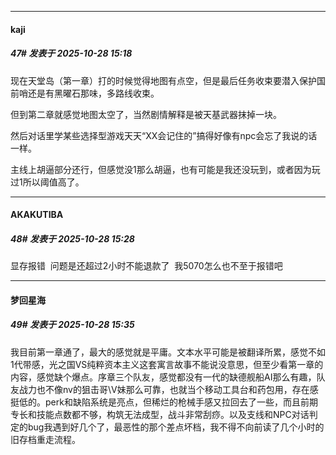 ﻿
*****

####  kaji  
##### 47#       发表于 2025-10-28 15:18

现在天堂岛（第一章）打的时候觉得地图有点空，但是最后任务收束要潜入保护国前哨还是有黑曜石那味，多路线收束。

但到第二章就感觉地图太空了，当然剧情解释是被天基武器抹掉一块。

然后对话里学某些选择型游戏天天“XX会记住的”搞得好像有npc会忘了我说的话一样。

主线上胡逼部分还行，但感觉没1那么胡逼，也有可能是我还没玩到，或者因为玩过1所以阈值高了。


*****

####  AKAKUTIBA  
##### 48#       发表于 2025-10-28 15:28

显存报错  问题是还超过2小时不能退款了  我5070怎么也不至于报错吧


*****

####  梦回星海  
##### 49#       发表于 2025-10-28 15:35

我目前第一章通了，最大的感觉就是平庸。文本水平可能是被翻译所累，感觉不如1代带感，光之国VS纯粹资本主义这套寓言故事不能说没意思，但至少看第一章的内容，感觉缺个爆点。序章三个队友，感觉都没有一代的缺德舰船AI那么有趣，队友战力也不像nv的狙击哥\V妹那么可靠，也就当个移动工具台和药包用，存在感挺低的。perk和缺陷系统是亮点，但稀烂的枪械手感又拉回去了一些，而且前期专长和技能点数都不够，构筑无法成型，战斗非常刮痧。以及支线和NPC对话判定的bug我遇到好几个了，最恶性的那个差点坏档，我不得不向前读了几个小时的旧存档重走流程。

